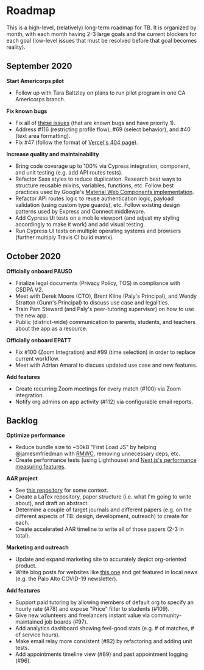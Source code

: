 # Roadmap

This is a high-level, (relatively) long-term roadmap for TB. It is organized by
month, with each month having 2-3 large goals and the current blockers for each
goal (low-level issues that must be resolved before that goal becomes reality).

## September 2020

**Start Americorps pilot**

- Follow up with Tara Baltzley on plans to run pilot program in one CA
  Americorps branch.

**Fix known bugs**

- Fix all of [these issues](https://github.com/tutorbookapp/tutorbook/issues?q=is%3Aissue+is%3Aopen+label%3Atype%3Abug)
  (that are known bugs and have priority 1).
- Address #116 (restricting profile flow), #69 (select behavior), and #40 (text
  area formatting).
- Fix #47 (follow the format of [Vercel's 404 page](https://vercel.com/404)).

**Increase quality and maintainability**

- Bring code coverage up to 100% via Cypress integration, component, and unit
  testing (e.g. add API routes tests).
- Refactor Sass styles to reduce duplication. Research best ways to structure
  reusable mixins, variables, functions, etc. Follow best practices used by
  Google's [Material Web Components implementation](https://github.com/material-components/material-components-web/).
- Refactor API routes logic to reuse authentication logic, payload validation
  (using custom type guards), etc. Follow existing design patterns used by
  Express and Connect middleware.
- Add Cypress UI tests on a mobile viewport (and adjust my styling
  accordingly to make it work) and add visual testing.
- Run Cypress UI tests on multiple operating systems and browsers (further
  multiply Travis CI build matrix).

## October 2020

**Officially onboard PAUSD**

- Finalize legal documents (Privacy Policy, TOS) in compliance with CSDPA V2.
- Meet with Derek Moore (CTO), Brent Kline (Paly's Principal), and Wendy
  Stratton (Gunn's Principal) to discuss use case and legalities.
- Train Pam Steward (and Paly's peer-tutoring supervisor) on how to use the new
  app.
- Public (district-wide) communication to parents, students, and teachers about
  the app as a resource.

**Officially onboard EPATT**

- Fix #100 (Zoom Integration) and #99 (time selection) in order to replace
  current workflow.
- Meet with Adrian Amaral to discuss updated use case and new features.

**Add features**

- Create recurring Zoom meetings for every match (#100) via Zoom integration.
- Notify org admins on app activity (#112) via configurable email reports.

## Backlog

**Optimize performance**

- Reduce bundle size to ~50kB "First Load JS" by helping @jamesmfriedman with
  [RMWC](https://github.com/jamesmfriedman/rmwc), removing unnecessary deps,
  etc.
- Create performance tests (using Lighthouse) and [Next.js's performance
  measuring features](https://nextjs.org/docs/advanced-features/measuring-performance).

**AAR project**

- See [this repository](https://github.com/nicholaschiang/aar) for some context.
- Create a LaTex repository, paper structure (i.e. what I'm going to write
  about), and draft an abstract.
- Determine a couple of target journals and different papers (e.g. on the
  different aspects of TB: design, development, outreach) to create for each.
- Create accelerated AAR timeline to write all of those papers (2-3 in total).

**Marketing and outreach**

- Update and expand marketing site to accurately depict org-oriented product.
- Write blog posts for websites like [this
  one](http://www.peertutoringresource.org/) and get featured in local news
  (e.g. the Palo Alto COVID-19 newsletter).

**Add features**

- Support paid tutoring by allowing members of default org to specify an hourly
  rate (#78) and expose "Price" filter to students (#109).
- Give new volunteers and freelancers instant value via community-maintained job
  boards (#97).
- Add analytics dashboard showing feel-good stats (e.g. # of matches, # of
  service hours).
- Make email relay more consistent (#82) by refactoring and adding unit tests.
- Add appointments timeline view (#89) and past appointment logging (#96).
